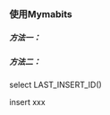 ### 使用Mymabits
##### 方法一：
<insert id=“save” parameterT
pe=“xxx.xxx.xxx” resultT
pe=“xxx.xxx.xxx” useGeneratedKeys=“ture” keyProperty=“id”>

</insert>

##### 方法二：
<insert xxxxx>
  <selectKey keyProperty=“” resultT
  ype=“”>
    select LAST_INSERT_ID()
  </selectKey>
  
  insert xxx

</insert>
